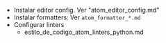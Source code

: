 *   Instalar editor config. Ver "atom_editor_config.md"
*   Instalar formatters: Ver `atom_formatter_*.md`
*   Configurar linters
    *   estilo_de_codigo_atom_linters_python.md
